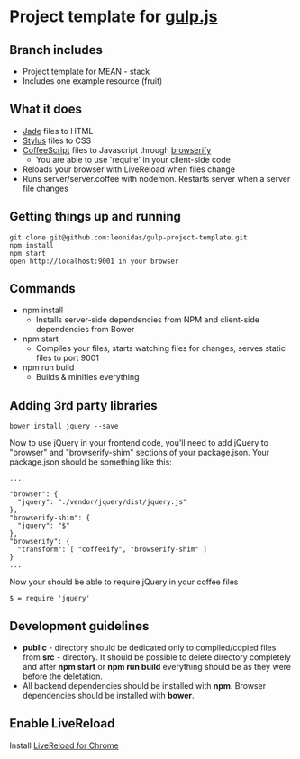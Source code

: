 # Project template for [gulp.js](http://gulpjs.com/)

## Branch includes
* Project template for MEAN - stack
* Includes one example resource (fruit)

## What it does
* [Jade](jade-lang.com) files to HTML
* [Stylus](http://learnboost.github.io/stylus) files to CSS
* [CoffeeScript](http://coffeescript.org/) files to Javascript through [browserify](http://browserify.org/)
    * You are able to use 'require' in your client-side code
* Reloads your browser with LiveReload when files change
* Runs server/server.coffee with nodemon. Restarts server when a server file changes

## Getting things up and running

    git clone git@github.com:leonidas/gulp-project-template.git
    npm install
    npm start
    open http://localhost:9001 in your browser

## Commands
* npm install
    * Installs server-side dependencies from NPM and client-side dependencies from Bower
* npm start
    * Compiles your files, starts watching files for changes, serves static files to port 9001
* npm run build
    * Builds & minifies everything

## Adding 3rd party libraries
    bower install jquery --save

Now to use jQuery in your frontend code, you'll need to add jQuery to "browser" and "browserify-shim" sections of your package.json. Your package.json should be something like this:

    ...

    "browser": {
      "jquery": "./vendor/jquery/dist/jquery.js"
    },
    "browserify-shim": {
      "jquery": "$"
    },
    "browserify": {
      "transform": [ "coffeeify", "browserify-shim" ]
    }
    ...

Now your should be able to require jQuery in your coffee files

    $ = require 'jquery'


## Development guidelines
* **public** - directory should be dedicated only to compiled/copied files from **src** - directory.
  It should be possible to delete directory completely and after **npm start** or **npm run build** everything should be as they were before the deletation.
* All backend dependencies should be installed with **npm**. Browser dependencies should be installed with **bower**.

## Enable LiveReload
Install [LiveReload for Chrome](https://chrome.google.com/webstore/detail/livereload/jnihajbhpnppcggbcgedagnkighmdlei?hl=en)
